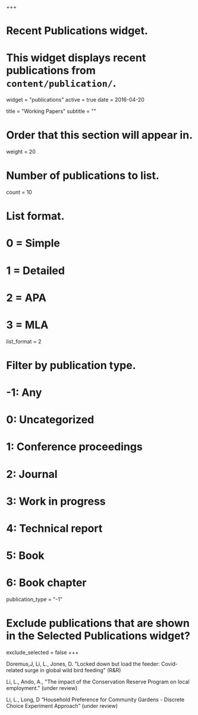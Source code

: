 +++
# Recent Publications widget.
# This widget displays recent publications from `content/publication/`.
widget = "publications"
active = true
date = 2016-04-20

title = "Working Papers"
subtitle = ""

# Order that this section will appear in.
weight = 20

# Number of publications to list.
count = 10

# List format.
#   0 = Simple
#   1 = Detailed
#   2 = APA
#   3 = MLA
list_format = 2

# Filter by publication type.
# -1: Any
#  0: Uncategorized
#  1: Conference proceedings
#  2: Journal
#  3: Work in progress
#  4: Technical report
#  5: Book
#  6: Book chapter
publication_type = "-1"

# Exclude publications that are shown in the Selected Publications widget?
exclude_selected = false
+++

Doremus,J, Li, L., Jones, D. "Locked down but load the feeder: Covid-related surge in global wild bird feeding" (R&R)

Li, L., Ando, A., "The impact of the Conservation Reserve Program on local employment." (under review)

Li, L., Long, D “Household Preference for Community Gardens - Discrete Choice Experiment Approach” (under review)

